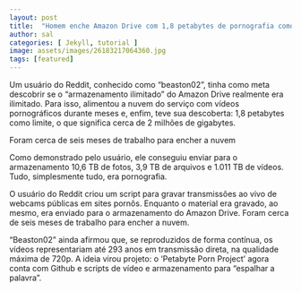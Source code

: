 ```yaml
---
layout: post
title:  "Homem enche Amazon Drive com 1,8 petabytes de pornografia como teste"
author: sal
categories: [ Jekyll, tutorial ]
image: assets/images/26183217064360.jpg
tags: [featured]
---
```

Um usuário do Reddit, conhecido como “beaston02”, tinha como meta descobrir se o “armazenamento ilimitado” do Amazon Drive realmente era ilimitado. Para isso, alimentou a nuvem do serviço com vídeos pornográficos durante meses e, enfim, teve sua descoberta: 1,8 petabytes como limite, o que significa cerca de 2 milhões de gigabytes.

Foram cerca de seis meses de trabalho para encher a nuvem

<script async src="https://pagead2.googlesyndication.com/pagead/js/adsbygoogle.js"></script>
<!-- Informat -->
<ins class="adsbygoogle"
     style="display:block"
     data-ad-client="ca-pub-2838251107855362"
     data-ad-slot="2327980059"
     data-ad-format="auto"
     data-full-width-responsive="true"></ins>
<script>
(adsbygoogle = window.adsbygoogle || []).push({});
</script>

Como demonstrado pelo usuário, ele conseguiu enviar para o armazenamento 10,6 TB de fotos, 3,9 TB de arquivos e 1.011 TB de vídeos. Tudo, simplesmente tudo, era pornografia.

O usuário do Reddit criou um script para gravar transmissões ao vivo de webcams públicas em sites pornôs. Enquanto o material era gravado, ao mesmo, era enviado para o armazenamento do Amazon Drive. Foram cerca de seis meses de trabalho para encher a nuvem.

“Beaston02” ainda afirmou que, se reproduzidos de forma contínua, os vídeos representariam até 293 anos em transmissão direta, na qualidade máxima de 720p. A ideia virou projeto: o ‘Petabyte Porn Project’ agora conta com Github e scripts de vídeo e armazenamento para “espalhar a palavra”.
<div id="46254-28"><script src="//ads.themoneytizer.com/s/gen.js?type=28"></script><script src="//ads.themoneytizer.com/s/requestform.js?siteId=46254&formatId=28"></script></div>
